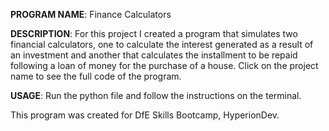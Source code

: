 **PROGRAM NAME**:
Finance Calculators

**DESCRIPTION**:
For this project I created a program that simulates two financial calculators, one to calculate the interest 
generated as a result of an investment and another that calculates the installment to be repaid following a 
loan of money for the purchase of a house. Click on the project name to see the full code of the program.

**USAGE**:
Run the python file and follow the instructions on the terminal.

This program was created for DfE Skills Bootcamp, HyperionDev.

